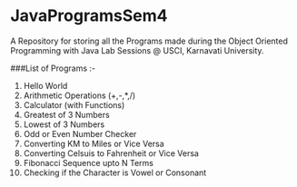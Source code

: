 # JavaProgramsSem4

A Repository for storing all the Programs made during the Object Oriented Programming with Java Lab Sessions @ USCI, Karnavati University.

###List of Programs :-

1. Hello World
2. Arithmetic Operations (+,-,\*,/)
3. Calculator (with Functions)
4. Greatest of 3 Numbers
5. Lowest of 3 Numbers
6. Odd or Even Number Checker
7. Converting KM to Miles or Vice Versa
8. Converting Celsuis to Fahrenheit or Vice Versa
9. Fibonacci Sequence upto N Terms
10. Checking if the Character is Vowel or Consonant
